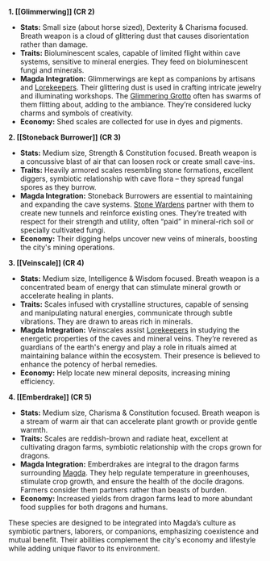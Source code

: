 **1. [[Glimmerwing]] (CR 2)**

- **Stats:** Small size (about horse sized), Dexterity & Charisma focused. Breath weapon is a cloud of glittering dust that causes disorientation rather than damage.
- **Traits:** Bioluminescent scales, capable of limited flight within cave systems, sensitive to mineral energies. They feed on bioluminescent fungi and minerals.
- **Magda Integration:** Glimmerwings are kept as companions by artisans and [Lorekeepers](obsidian://open?file=Lore%2FLorekeepers.md). Their glittering dust is used in crafting intricate jewelry and illuminating workshops. The [Glimmering Grotto](obsidian://open?file=Worldbuilding%2FGlimmering%20Grotto.md) often has swarms of them flitting about, adding to the ambiance. They’re considered lucky charms and symbols of creativity.
- **Economy:** Shed scales are collected for use in dyes and pigments.

**2. [[Stoneback Burrower]] (CR 3)**

- **Stats:** Medium size, Strength & Constitution focused. Breath weapon is a concussive blast of air that can loosen rock or create small cave-ins.
- **Traits:** Heavily armored scales resembling stone formations, excellent diggers, symbiotic relationship with cave flora – they spread fungal spores as they burrow.
- **Magda Integration:** Stoneback Burrowers are essential to maintaining and expanding the cave systems. [Stone Wardens](obsidian://open?file=Worldbuilding%2FStone%20Wardens.md) partner with them to create new tunnels and reinforce existing ones. They’re treated with respect for their strength and utility, often “paid” in mineral-rich soil or specially cultivated fungi.
- **Economy:** Their digging helps uncover new veins of minerals, boosting the city's mining operations.

**3. [[Veinscale]] (CR 4)**

- **Stats:** Medium size, Intelligence & Wisdom focused. Breath weapon is a concentrated beam of energy that can stimulate mineral growth or accelerate healing in plants.
- **Traits:** Scales infused with crystalline structures, capable of sensing and manipulating natural energies, communicate through subtle vibrations. They are drawn to areas rich in minerals.
- **Magda Integration:** Veinscales assist [Lorekeepers](obsidian://open?file=Lore%2FLorekeepers.md) in studying the energetic properties of the caves and mineral veins. They’re revered as guardians of the earth's energy and play a role in rituals aimed at maintaining balance within the ecosystem. Their presence is believed to enhance the potency of herbal remedies.
- **Economy:** Help locate new mineral deposits, increasing mining efficiency.

**4. [[Emberdrake]] (CR 5)**

- **Stats:** Medium size, Charisma & Constitution focused. Breath weapon is a stream of warm air that can accelerate plant growth or provide gentle warmth.
- **Traits:** Scales are reddish-brown and radiate heat, excellent at cultivating dragon farms, symbiotic relationship with the crops grown for dragons.
- **Magda Integration:** Emberdrakes are integral to the dragon farms surrounding [Magda](obsidian://open?file=Worldbuilding%2FMagda.md). They help regulate temperature in greenhouses, stimulate crop growth, and ensure the health of the docile dragons. Farmers consider them partners rather than beasts of burden.
- **Economy:** Increased yields from dragon farms lead to more abundant food supplies for both dragons and humans.

These species are designed to be integrated into Magda’s culture as symbiotic partners, laborers, or companions, emphasizing coexistence and mutual benefit. Their abilities complement the city's economy and lifestyle while adding unique flavor to its environment.